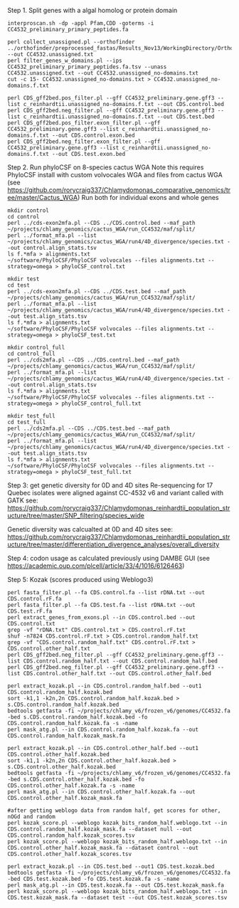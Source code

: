 Step 1. Split genes with a algal homolog or protein domain 

```
interproscan.sh -dp -appl Pfam,CDD -goterms -i CC4532_preliminary_primary_peptides.fa

perl collect_unassigned.pl --orthofinder ../orthofinder/preprocessed_fastas/Results_Nov13/WorkingDirectory/Orthogroups.txt --out CC4532.unassigned.txt
perl filter_genes_w_domains.pl --ips CC4532_preliminary_primary_peptides.fa.tsv --unass CC4532.unassigned.txt --out CC4532.unassigned_no-domains.txt
cut -c 15- CC4532.unassigned_no-domains.txt > CC4532.unassigned_no-domains.f.txt

perl CDS_gff2bed.pos_filter.pl --gff CC4532_preliminary.gene.gff3 --list c_reinhardtii.unassigned_no-domains.f.txt --out CDS.control.bed
perl CDS_gff2bed.neg_filter.pl --gff CC4532_preliminary.gene.gff3 --list c_reinhardtii.unassigned_no-domains.f.txt --out CDS.test.bed
perl CDS_gff2bed.pos_filter.exon_filter.pl --gff CC4532_preliminary.gene.gff3 --list c_reinhardtii.unassigned_no-domains.f.txt --out CDS.control.exon.bed
perl CDS_gff2bed.neg_filter.exon_filter.pl --gff CC4532_preliminary.gene.gff3 --list c_reinhardtii.unassigned_no-domains.f.txt --out CDS.test.exon.bed
```


Step 2. Run phyloCSF on 8-species cactus WGA
Note this requires PhyloCSF install with custom volvocales WGA and files from cactus WGA (see https://github.com/rorycraig337/Chlamydomonas_comparative_genomics/tree/master/Cactus_WGA)
Run both for individual exons and whole genes

```
mkdir control
cd control
perl ../cds-exon2mfa.pl --CDS ../CDS.control.bed --maf_path ~/projects/chlamy_genomics/cactus_WGA/run_CC4532/maf/split/
perl ../format_mfa.pl --list ~/projects/chlamy_genomics/cactus_WGA/run4/4D_divergence/species.txt --out control.align_stats.tsv
ls f.*mfa > alignments.txt
~/software/PhyloCSF/PhyloCSF volvocales --files alignments.txt --strategy=omega > phyloCSF_control.txt

mkdir test
cd test
perl ../cds-exon2mfa.pl --CDS ../CDS.test.bed --maf_path ~/projects/chlamy_genomics/cactus_WGA/run_CC4532/maf/split/
perl ../format_mfa.pl --list ~/projects/chlamy_genomics/cactus_WGA/run4/4D_divergence/species.txt --out test.align_stats.tsv
ls f.*mfa > alignments.txt
~/software/PhyloCSF/PhyloCSF volvocales --files alignments.txt --strategy=omega > phyloCSF_test.txt

mkdir control_full
cd control_full
perl ../cds2mfa.pl --CDS ../CDS.control.bed --maf_path ~/projects/chlamy_genomics/cactus_WGA/run_CC4532/maf/split/
perl ../format_mfa.pl --list  ~/projects/chlamy_genomics/cactus_WGA/run4/4D_divergence/species.txt --out control.align_stats.tsv
ls f.*mfa > alignments.txt
~/software/PhyloCSF/PhyloCSF volvocales --files alignments.txt --strategy=omega > phyloCSF_control_full.txt

mkdir test_full
cd test_full
perl ../cds2mfa.pl --CDS ../CDS.test.bed --maf_path ~/projects/chlamy_genomics/cactus_WGA/run_CC4532/maf/split/
perl ../format_mfa.pl --list  ~/projects/chlamy_genomics/cactus_WGA/run4/4D_divergence/species.txt --out test.align_stats.tsv
ls f.*mfa > alignments.txt
~/software/PhyloCSF/PhyloCSF volvocales --files alignments.txt --strategy=omega > phyloCSF_test_full.txt
```

Step 3: get genetic diversity for 0D and 4D sites
Re-sequencing for 17 Quebec isolates were aligned against CC-4532 v6 and variant called with GATK
see: https://github.com/rorycraig337/Chlamydomonas_reinhardtii_population_structure/tree/master/SNP_filtering/species_wide

Genetic diversity was calcualted at 0D and 4D sites
see: https://github.com/rorycraig337/Chlamydomonas_reinhardtii_population_structure/tree/master/differentiation_divergence_analyses/overall_diversity

Step 4: codon usage as calculated previously using DAMBE GUI (see https://academic.oup.com/plcell/article/33/4/1016/6126463)

Step 5: Kozak (scores produced using Weblogo3)

```
perl fasta_filter.pl --fa CDS.control.fa --list rDNA.txt --out CDS.control.rF.fa
perl fasta_filter.pl --fa CDS.test.fa --list rDNA.txt --out CDS.test.rF.fa
perl extract_genes_from_exons.pl --in CDS.control.bed --out CDS.control.txt
grep -vf "rDNA.txt" CDS.control.txt > CDS.control.rF.txt
shuf -n7824 CDS.control.rF.txt > CDS.control.random_half.txt
grep -vf "CDS.control.random_half.txt" CDS.control.rF.txt > CDS.control.other_half.txt
perl CDS_gff2bed.neg_filter.pl --gff CC4532_preliminary.gene.gff3 --list CDS.control.random_half.txt --out CDS.control.random_half.bed
perl CDS_gff2bed.neg_filter.pl --gff CC4532_preliminary.gene.gff3 --list CDS.control.other_half.txt --out CDS.control.other_half.bed

perl extract_kozak.pl --in CDS.control.random_half.bed --out1 CDS.control.random_half.kozak.bed
sort -k1,1 -k2n,2n CDS.control.random_half.kozak.bed > s.CDS.control.random_half.kozak.bed
bedtools getfasta -fi ~/projects/chlamy_v6/frozen_v6/genomes/CC4532.fa -bed s.CDS.control.random_half.kozak.bed -fo CDS.control.random_half.kozak.fa -s -name
perl mask_atg.pl --in CDS.control.random_half.kozak.fa --out CDS.control.random_half.kozak_mask.fa

perl extract_kozak.pl --in CDS.control.other_half.bed --out1 CDS.control.other_half.kozak.bed
sort -k1,1 -k2n,2n CDS.control.other_half.kozak.bed > s.CDS.control.other_half.kozak.bed
bedtools getfasta -fi ~/projects/chlamy_v6/frozen_v6/genomes/CC4532.fa -bed s.CDS.control.other_half.kozak.bed -fo CDS.control.other_half.kozak.fa -s -name
perl mask_atg.pl --in CDS.control.other_half.kozak.fa --out CDS.control.other_half.kozak_mask.fa

#after getting weblogo data from random half, get scores for other, nOGd and random
perl kozak_score.pl --weblogo kozak_bits_random_half.weblogo.txt --in CDS.control.random_half.kozak_mask.fa --dataset null --out CDS.control.random_half.kozak_scores.tsv
perl kozak_score.pl --weblogo kozak_bits_random_half.weblogo.txt --in CDS.control.other_half.kozak_mask.fa --dataset control --out CDS.control.other_half.kozak_scores.tsv

perl extract_kozak.pl --in CDS.test.bed --out1 CDS.test.kozak.bed
bedtools getfasta -fi ~/projects/chlamy_v6/frozen_v6/genomes/CC4532.fa -bed CDS.test.kozak.bed -fo CDS.test.kozak.fa -s -name
perl mask_atg.pl --in CDS.test.kozak.fa --out CDS.test.kozak_mask.fa
perl kozak_score.pl --weblogo kozak_bits_random_half.weblogo.txt --in CDS.test.kozak_mask.fa --dataset test --out CDS.test.kozak_scores.tsv
```
